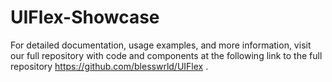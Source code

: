# UIFlex-Showcase
For detailed documentation, usage examples, and more information, visit our full repository with code and components at the following link to the full repository https://github.com/blesswrld/UIFlex .
